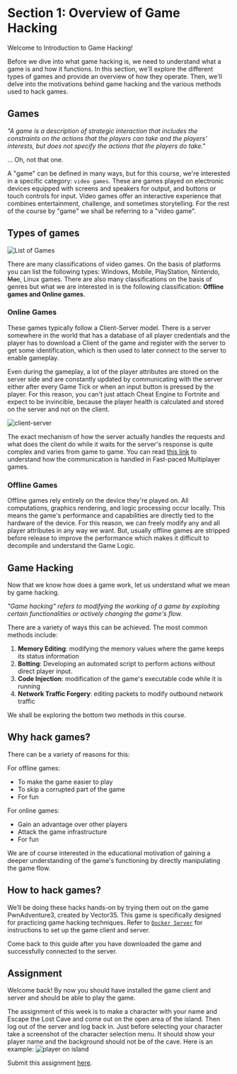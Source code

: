 # Section 1: Overview of Game Hacking

Welcome to Introduction to Game Hacking!

Before we dive into what game hacking is, we need to understand what a game is and how it functions. In this section, we'll explore the different types of games and provide an overview of how they operate. Then, we'll delve into the motivations behind game hacking and the various methods used to hack games.

## Games

_"A game is a description of strategic interaction that includes the constraints on the actions that the players can take and the players’ interests, but does not specify the actions that the players do take."_  

... Oh, not that one.

A "game" can be defined in many ways, but for this course, we're interested in a specific category: `video games`. These are games played on electronic devices equipped with screens and speakers for output, and buttons or touch controls for input. Video games offer an interactive experience that combines entertainment, challenge, and sometimes storytelling. For the rest of the course by "game" we shall be referring to a "video game".

## Types of games

![List of Games](https://i.imgflip.com/yj9e9.jpg)

There are many classifications of video games. On the basis of platforms you can list the following types: Windows, Mobile, PlayStation, Nintendo, ~~Mac~~, Linux games. There are also many classifications on the basis of genres but what we are interested in is the following classification: **Offline games and Online games**.

### Online Games

These games typically follow a Client-Server model. There is a server somewhere in the world that has a database of all player credentials and the player has to download a Client of the game and register with the server to get some identification, which is then used to later connect to the server to enable gameplay. 

Even during the gameplay, a lot of the player attributes are stored on the server side and are constantly updated by communicating with the server either after every Game Tick or when an input button is pressed by the player. For this reason, you can't just attach Cheat Engine to Fortnite and expect to be invincible, because the player health is calculated and stored on the server and not on the client. 

![client-server](https://imgur.com/0bAvSpo.png)

The exact mechanism of how the server actually handles the requests and what does the client do while it waits for the server's response is quite complex and varies from game to game. You can read [this link](https://www.cnblogs.com/cuizhf/p/3417195.html) to understand how the communication is handled in Fast-paced Multiplayer games.

### Offline Games

Offline games rely entirely on the device they're played on. All computations, graphics rendering, and logic processing occur locally. This means the game's performance and capabilities are directly tied to the hardware of the device. For this reason, we can freely modify any and all player attributes in any way we want. But, usually offline games are stripped before release to improve the performance which makes it difficult to decompile and understand the Game Logic.

## Game Hacking

Now that we know how does a game work, let us understand what we mean by game hacking.

_"Game hacking" refers to modifying the working of a game by exploiting certain functionalities or actively changing the game's flow._

There are a variety of ways this can be achieved. The most common methods include:

1. **Memory Editing**: modifying the memory values where the game keeps its status information
2. **Botting**: Developing an automated script to perform actions without direct player input.
3. **Code Injection**: modification of the game's executable code while it is running
4. **Network Traffic Forgery**: editing packets to modify outbound network traffic

We shall be exploring the bottom two methods in this course.

## Why hack games?

There can be a variety of reasons for this:

For offline games:
 * To make the game easier to play
 * To skip a corrupted part of the game
 * For fun

For online games:
 * Gain an advantage over other players
 * Attack the game infrastructure
 * For fun

We are of course interested in the educational motivation of gaining a deeper understanding of the game's functioning by directly manipulating the game flow. 

## How to hack games?

We’ll be doing these hacks hands-on by trying them out on the game PwnAdventure3, created by Vector35. This game is specifically designed for practicing game hacking techniques. Refer to [`Docker Server`](./SETUP.md) for instructions to set up the game client and server.

Come back to this guide after you have downloaded the game and successfully connected to the server.

## Assignment

Welcome back! By now you should have installed the game client and server and should be able to play the game.

The assignment of this week is to make a character with your name and Escape the Lost Cave and come out on the open area of the island. Then log out of the server and log back in. Just before selecting your character take a screenshot of the character selection menu. It should show your player name and the background should not be of the cave. Here is an example:
![player on island](https://imgur.com/6m6ds5f.png)

Submit this assignment [here]().